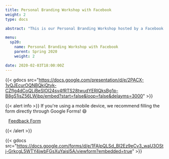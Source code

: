 ```yaml
---
title: Personal Branding Workshop with Facebook
weight: 2
type: docs

abstract: "This is our Personal Branding Workshop hosted by a Facebook representative! We discuss what makes candidates stand out, what recruiters look for in candidates, and how to use social media to market your professional brand."

menu:
  sp20:
    name: Personal Branding Workshop with Facebook
    parent: Spring 2020
    weight: 2

date: 2020-02-03T18:00:00Z
---
```


{{< gdocs src="https://docs.google.com/presentation/d/e/2PACX-1vQJEcurOQNBQkiQtyk-CZflg4dCoQLjBeSIOI24sv4fRTS28twudYERIQksBg1p-B8gS1isZ56LWjbp/embed?start=false&loop=false&delayms=3000" >}}

</or >
</or >

{{< alert info >}}
If you're using a mobile device, we recommend filling the form directly through Google Forms! :smile:

<a class="btn btn-light btn-lg" href="https://forms.gle/bmxL5DKeXN3oAvYn7" role="button">
<i class="fas fa-file-alt" style="padding-right: 10px;"></i>  Feedback Form</a>

{{< /alert >}}


{{< gdocs src="https://docs.google.com/forms/d/e/1FAIpQLSd_BI2Ez9eCv3_waU3OStj-GrkcgL5WTY4jwbFGsXuYaisl5A/viewform?embedded=true" >}}
